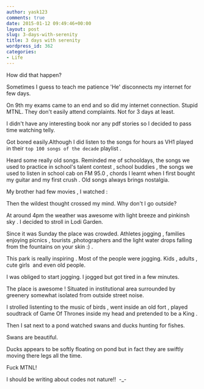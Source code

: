 ```yaml
---
author: yask123
comments: true
date: 2015-01-12 09:49:46+00:00
layout: post
slug: 3-days-with-serenity
title: 3 days with serenity
wordpress_id: 362
categories:
- Life
---
```


How did that happen?

Sometimes I guess to teach me patience 'He' disconnects my internet for few days.

On 9th my exams came to an end and so did my internet connection. Stupid MTNL. They don't easily attend complaints. Not for 3 days at least.
 <!--more--> 

I didn't have any interesting book nor any pdf stories so I decided to pass time watching telly.

Got bored easily.Although I did listen to the songs for hours as VH1 played in their `top 100 songs of the decade` playlist .

Heard some really old songs. Reminded me of schooldays, the songs we used to practice in school's talent contest , school buddies , the songs we used to listen in school cab on FM 95.0 , chords I learnt when I first bought my guitar and my first crush . Old songs always brings nostalgia.

My brother had few movies , I watched :



Then the wildest thought crossed my mind. Why don't I go outside?

At around 4pm the weather was awesome with light breeze and pinkinsh sky . I decided to stroll in Lodi Garden.

Since it was Sunday the place was crowded. Athletes jogging , families enjoying picnics , tourists ,photographers and the light water drops falling from the fountains on your skin :) .

This park is really inspiring . Most of the people were jogging. Kids , adults , cute girls  and even old people.

I was obliged to start jogging. I jogged but got tired in a few minutes.







The place is awesome ! Situated in institutional area surrounded by greenery somewhat isolated from outside street noise.





I strolled listenting to the music of birds , went inside an old fort , played soudtrack of Game Of Thrones inside my head and pretended to be a King .














Then I sat next to a pond watched swans and ducks hunting for fishes.




Swans are beautiful.




Ducks appears to be softly floating on pond but in fact they are swiftly moving there legs all the time.



















Fuck MTNL!




I should be writing about codes not nature!!  -_-




